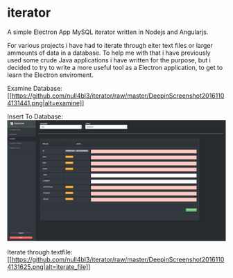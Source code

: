 # iterator
A simple Electron App MySQL iterator written in Nodejs and Angularjs. 

For various projects i have had to iterate through eiter text files or larger ammounts of data in a database. 
To help me with that i have previously used some crude Java applications i have written for the purpose, but i decided to try to write a more useful tool as a Electron application, to get to learn the Electron enviroment. 


Examine Database:
[[https://github.com/null4bl3/iterator/raw/master/DeepinScreenshot20161104131441.png|alt=examine]]

Insert To Database:
![insert](https://github.com/null4bl3/iterator/raw/master/DeepinScreenshot20161104131454.png)


Iterate through textfile:
[[https://github.com/null4bl3/iterator/raw/master/DeepinScreenshot20161104131625.png|alt=iterate_file]]
